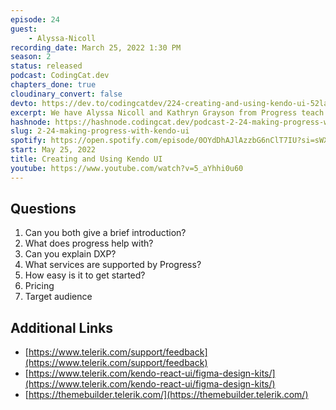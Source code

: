 ```yaml
---
episode: 24
guest: 
    - Alyssa-Nicoll
recording_date: March 25, 2022 1:30 PM
season: 2
status: released
podcast: CodingCat.dev
chapters_done: true
cloudinary_convert: false
devto: https://dev.to/codingcatdev/224-creating-and-using-kendo-ui-52la
excerpt: We have Alyssa Nicoll and Kathryn Grayson from Progress teach us all about KendoUI and how they maintain this frontend library.
hashnode: https://hashnode.codingcat.dev/podcast-2-24-making-progress-with-kendo-ui
slug: 2-24-making-progress-with-kendo-ui
spotify: https://open.spotify.com/episode/0OYdDhAJlAzzbG6nClT7IU?si=sWXjqvYrRf6egX3XixLKYw
start: May 25, 2022
title: Creating and Using Kendo UI
youtube: https://www.youtube.com/watch?v=5_aYhhi0u60
---
```

## Questions

1. Can you both give a brief introduction? 
2. What does progress help with?
3. Can you explain DXP?
4. What services are supported by Progress?
5. How easy is it to get started? 
6. Pricing
7. Target audience

## Additional Links

- [https://www.telerik.com/support/feedback](https://www.telerik.com/support/feedback)
- [https://www.telerik.com/kendo-react-ui/figma-design-kits/](https://www.telerik.com/kendo-react-ui/figma-design-kits/)
- [https://themebuilder.telerik.com/](https://themebuilder.telerik.com/)